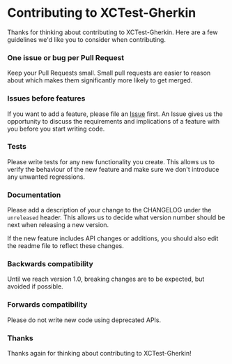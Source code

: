 # Contributing to XCTest-Gherkin

Thanks for thinking about contributing to XCTest-Gherkin. Here are a few guidelines we'd like you to consider when contributing.

### One issue or bug per Pull Request

Keep your Pull Requests small. Small pull requests are easier to reason about which makes them significantly more likely to get merged.

### Issues before features

If you want to add a feature, please file an [Issue](https://github.com/net-a-porter-mobile/XCTest-Gherkin/issues) first. An Issue gives us the opportunity to discuss the requirements and implications of a feature with you before you start writing code.

### Tests

Please write tests for any new functionality you create. This allows us to verify the behaviour of the new feature and make sure we don't introduce any unwanted regressions.

### Documentation

Please add a description of your change to the CHANGELOG under the `unreleased` header. This allows us to decide what version number should be next when releasing a new version.

If the new feature includes API changes or additions, you should also edit the readme file to reflect these changes.

### Backwards compatibility

Until we reach version 1.0, breaking changes are to be expected, but avoided if possible.  

### Forwards compatibility

Please do not write new code using deprecated APIs.

### Thanks

Thanks again for thinking about contributing to XCTest-Gherkin!

